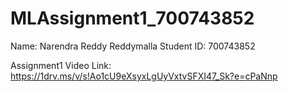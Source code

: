 # MLAssignment1_700743852
Name: Narendra Reddy Reddymalla
Student ID: 700743852

Assignment1 Video Link:  https://1drv.ms/v/s!Ao1cU9eXsyxLgUyVxtvSFXI47_Sk?e=cPaNnp
